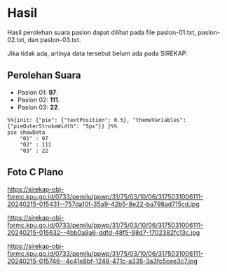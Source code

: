 # Hasil

Hasil perolehan suara paslon dapat dilihat pada file paslon-01.txt, paslon-02.txt, dan paslon-03.txt.

Jika tidak ada, artinya data tersebut belum ada pada SIREKAP.

## Perolehan Suara

 * Paslon 01: **97**.
 * Paslon 02: **111**.
 * Paslon 03: **22**.

```mermaid
%%{init: {"pie": {"textPosition": 0.5}, "themeVariables": {"pieOuterStrokeWidth": "5px"}} }%%
pie showData
    "01" : 97
    "02" : 111
    "03" : 22
```
## Foto C Plano

https://sirekap-obj-formc.kpu.go.id/0733/pemilu/ppwp/31/75/03/10/06/3175031006111-20240215-015431--757da10f-35a9-42b5-8e22-ba798ad715cd.jpg

https://sirekap-obj-formc.kpu.go.id/0733/pemilu/ppwp/31/75/03/10/06/3175031006111-20240215-015632--4bb0a9a6-ddfd-48f5-98d7-1702382fc13c.jpg

https://sirekap-obj-formc.kpu.go.id/0733/pemilu/ppwp/31/75/03/10/06/3175031006111-20240215-015746--4c41e8bf-1248-471c-a335-3a3fc5cee3c7.jpg
